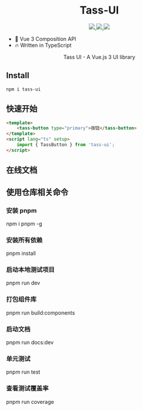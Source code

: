 <!--
 * @Author: 申恒杰
 * @Date: 2023-01-24 17:17:49
 * @Description: 铁沸物
 * @FilePath: \echo-ui\README.md
-->

<!--
 * @Description: Stay hungry，Stay foolish
 * @Author: Huccct
 * @Date: 2023-02-06 13:30:25
 * @LastEditors: Huccct
 * @LastEditTime: 2023-02-06 15:35:51
-->
<h1 align="center">
    Tass-UI
</h1>
<p align="center">
    <a href="#">
        <img src="https://img.shields.io/github/package-json/v/huccct/tass-ui">
    </a>
    <a href="#">
        <img src="https://img.shields.io/github/stars/huccct/tass-ui">
    </a>
    <a href="#">
        <img src="https://img.shields.io/github/license/huccct/tass-ui">
    </a>
</p>

* 💪 Vue 3 Composition API
* 🔥 Written in TypeScript

<p align="center">Tass UI - A Vue.js 3 UI library</p>

## Install
```
npm i tass-ui
```

## 快速开始

```html
<template>
    <tass-button type="primary">按钮</tass-button>
</template>
<script lang="ts" setup>
    import { TassButton } from 'tass-ui';
</script>
```


## 在线文档

## 使用仓库相关命令

### 安装 pnpm

npm i pnpm -g

### 安装所有依赖

pnpm install

### 启动本地测试项目

pnpm run dev

### 打包组件库

pnpm run build:components

### 启动文档

pnpm run docs:dev

### 单元测试

pnpm run test

### 查看测试覆盖率

pnpm run coverage

